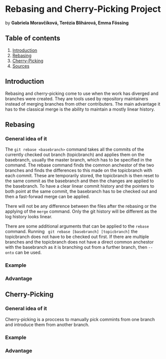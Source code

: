 # Rebasing and Cherry-Picking Project
by **Gabriela Moravčíková, Terézia Blihárová, Emma Fössing**

## Table of contents 
1. [Introduction](#introduction)
2. [Rebasing](#rebasing)   
3. [Cherry-Picking](#cherry-picking)
4. [Sources](#sources)


## Introduction
Rebasing and cherry-picking come to use when the work has diverged and branches were created. They are tools used by repository maintainers instead of merging branches from other contributers. The main advantage it has to the classical merge is the ability to maintain a mostly linear history.

## Rebasing
### General idea of it
The ```git rebase <basebranch>``` command takes all the commits of the currently checked out branch (topicbranch) and applies them on the basebranch, usually the master branch, which has to be specified in the command.
The rebase command finds the common anchestor of the two branches and finds the differences to this made on the topicbranch with each commit. These are temporarily stored, the topicbranch is then reset to the same commit as the basebranch and then the changes are applied to the basebranch. To have a clear linear commit history and the pointers to both point at the same commit, the basebranch has to be checked out and then a fast-forwad merge can be applied.

There will not be any difference between the files after the rebasing or the applying of the ```merge``` command. Only the git history will be different as the log history looks linear. 

There are some additional arguments that can be applied to the ```rebase``` command. 
Running ``` git rebase [basebranch] [topicbranch]``` the topicbranch does not have to be checked out first.
If there are multiple branches and the topicbranch does not have a direct common anchestor with the basebranch as it is branching out from a further branch, then ```--onto``` can be used.

### Example


### Advantage

## Cherry-Picking
### General idea of it
Cherry-picking is a proccess to manually pick commints from one branch and introduce them from another branch. 
### Example
### Advantage


